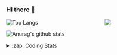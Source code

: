 ### Hi there 👋

<!--
**tao8687/tao8687** is a ✨ _special_ ✨ repository because its `README.md` (this file) appears on your GitHub profile.

Here are some ideas to get you started:

- 🔭 I’m currently working on ...
- 🌱 I’m currently learning ...
- 👯 I’m looking to collaborate on ...
- 🤔 I’m looking for help with ...
- 💬 Ask me about ...
- 📫 How to reach me: ...
- 😄 Pronouns: ...
- ⚡ Fun fact: ...
-->

<img align='right' src="https://media.giphy.com/media/M9gbBd9nbDrOTu1Mqx/giphy.gif" width="240">

  
![Top Langs](https://github-readme-stats.vercel.app/api/top-langs/?username=tao8687&layout=compact&title_color=23238E&text_color=A67D3D)

![Anurag's github stats](https://github-readme-stats.vercel.app/api?username=tao8687&show_icons=true&&text_color=A67D3D&title_color=23238E&show_icons=false&count_private=true&hide=stars)

<details>
  <summary>:zap: Coding Stats</summary>
  <br>
    
<!--START_SECTION:waka-->
![Code Time](http://img.shields.io/badge/Code%20Time-1%2C861%20hrs%2012%20mins-blue)

![Profile Views](http://img.shields.io/badge/Profile%20Views-0-blue)

**🐱 My GitHub Data** 

> 📦 1.5 MB Used in GitHub's Storage 
 > 
> 🏆 0 Contributions in the Year 2025
 > 
> 🚫 Not Opted to Hire
 > 
> 📜 62 Public Repositories 
 > 
> 🔑 24 Private Repositories 
 > 
**I'm an Early 🐤** 

```text
🌞 Morning                1642 commits        ██████████████████████░░░   88.52 % 
🌆 Daytime                90 commits          █░░░░░░░░░░░░░░░░░░░░░░░░   04.85 % 
🌃 Evening                119 commits         ██░░░░░░░░░░░░░░░░░░░░░░░   06.42 % 
🌙 Night                  4 commits           ░░░░░░░░░░░░░░░░░░░░░░░░░   00.22 % 
```
📅 **I'm Most Productive on Wednesday** 

```text
Monday                   266 commits         ████░░░░░░░░░░░░░░░░░░░░░   14.34 % 
Tuesday                  252 commits         ███░░░░░░░░░░░░░░░░░░░░░░   13.58 % 
Wednesday                323 commits         ████░░░░░░░░░░░░░░░░░░░░░   17.41 % 
Thursday                 247 commits         ███░░░░░░░░░░░░░░░░░░░░░░   13.32 % 
Friday                   263 commits         ████░░░░░░░░░░░░░░░░░░░░░   14.18 % 
Saturday                 257 commits         ███░░░░░░░░░░░░░░░░░░░░░░   13.85 % 
Sunday                   247 commits         ███░░░░░░░░░░░░░░░░░░░░░░   13.32 % 
```


📊 **This Week I Spent My Time On** 

```text
🕑︎ Time Zone: Asia/Shanghai

💬 Programming Languages: 
C++                      4 hrs 46 mins       ████████████░░░░░░░░░░░░░   49.07 % 
Other                    1 hr 46 mins        █████░░░░░░░░░░░░░░░░░░░░   18.32 % 
JSON                     1 hr                ███░░░░░░░░░░░░░░░░░░░░░░   10.39 % 
C                        45 mins             ██░░░░░░░░░░░░░░░░░░░░░░░   07.79 % 
Docker                   26 mins             █░░░░░░░░░░░░░░░░░░░░░░░░   04.51 % 

🔥 Editors: 
VS Code                  9 hrs 43 mins       █████████████████████████   100.00 % 

🐱‍💻 Projects: 
src                      4 hrs 20 mins       ███████████░░░░░░░░░░░░░░   44.60 % 
cartographer_ws          2 hrs 10 mins       ██████░░░░░░░░░░░░░░░░░░░   22.37 % 
cartographer             1 hr 50 mins        █████░░░░░░░░░░░░░░░░░░░░   18.85 % 
2DLandMarkSLAMSimEnv     41 mins             ██░░░░░░░░░░░░░░░░░░░░░░░   07.13 % 
common_tutorials         17 mins             █░░░░░░░░░░░░░░░░░░░░░░░░   03.00 % 

💻 Operating System: 
Linux                    9 hrs 43 mins       █████████████████████████   100.00 % 
```

**I Mostly Code in C++** 

```text
C++                      11 repos            ████████░░░░░░░░░░░░░░░░░   32.35 % 
Python                   9 repos             ███████░░░░░░░░░░░░░░░░░░   26.47 % 
JavaScript               2 repos             █░░░░░░░░░░░░░░░░░░░░░░░░   05.88 % 
Batchfile                1 repo              █░░░░░░░░░░░░░░░░░░░░░░░░   02.94 % 
HTML                     1 repo              █░░░░░░░░░░░░░░░░░░░░░░░░   02.94 % 
```



**Timeline**

![Lines of Code chart](https://raw.githubusercontent.com/tao8687/tao8687/master/assets/bar_graph.png)


 Last Updated on 08/02/2025 01:36:09 UTC
<!--END_SECTION:waka-->
</details>
